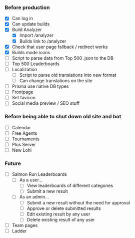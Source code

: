 ### Before production

- [x] Can log in
- [x] Can update builds
- [x] Build Analyzer
  - [x] Import /analyzer
  - [x] Builds link to /analyzer
- [x] Check that user page fallback / redirect works
- [x] Builds mode icons
- [ ] Script to parse data from Top 500 .json to the DB
- [ ] Top 500 Leaderboards
- [ ] Localization
  - [ ] Script to parse old translations into new format
  - [ ] Can change translations on the site
- [ ] Prisma use native DB types
- [ ] Frontpage
- [ ] Set favicon
- [ ] Social media preview / SEO stuff

### Before being able to shut down old site and bot

- [ ] Calendar
- [ ] Free Agents
- [ ] Tournaments
- [ ] Plus Server
- [ ] New Lohi

### Future

- [ ] Salmon Run Leaderboards
  - [ ] As a user...
    - [ ] View leaderboards of different categories
    - [ ] Submit a new result
  - [ ] As an admin...
    - [ ] Submit a new result without the need for approval
    - [ ] Approve or delete submitted results
    - [ ] Edit existing result by any user
    - [ ] Delete existing result of any user
- [ ] Team pages
- [ ] Ladder
